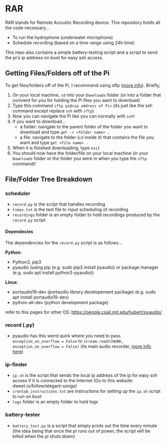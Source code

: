 # RAR
RAR stands for Remote Acoustic Recording device. This repository holds all the code necessary... 
- To run the hydrophone (underwater microphone)
- Schedule recording (based on a time range using 24h time)

This repo also contains a simple battery-testing script and a script to send the pi's ip address on boot for easy ssh access. 

## Getting Files/Folders off of the Pi
To get files/folders off of the Pi, I recommend using sftp ([more info](https://www.digitalocean.com/community/tutorials/how-to-use-sftp-to-securely-transfer-files-with-a-remote-server)). Briefly, 
1. On your local machine, `cd` into your `Downloads` folder (or into a folder that convient for you for holding the Pi files you want to download)
2. Type this command `sftp pi@<ip address of Pi>` (its just like the ssh command except replace `ssh` with `sftp`)
3. Now you can navigate the Pi like you can normally with `ssh`! 
4. If you want to download... 
    - a folder:  navigate to the parent folder of the folder you want to download and type `get -r <folder name> .`
    - a file: navigate to the folder (`cd` inside it) that contains the file you want and type `get <file name> .`
5. When it is finished downloading, type `exit`
6. You should now have the folder/file on your local machine (in your `Downloads` folder or the folder you were in when you type the `sftp` command)! 

## File/Folder Tree Breakdown 

### scheduler
- `record.py` is the script that handles recording 
- `times.txt` is the text file to input scheduling of recording 
- `recordings` folder is an empty folder to hold recordings produced by the `record.py` script 

#### Dependecies
The dependencies for the `record.py` script is as follows... 

**Python**:
- Python3, pip3 
- pyaudio (using pip (e.g. sudo pip3 install pyaudio) or package manager (e.g. sudo apt install python3-pyaudio))

**Linux**:
- portaudio19-dev (portaudio library developement package) (e.g. sudo apt install portaudio19-dev)
- python-all-dev (python development package) 

refer to this pages for other OS: 
https://people.csail.mit.edu/hubert/pyaudio/

### record (.py)
- pyaudio has this weird quirk where you need to pass `exception_on_overflow = False` to `stream.read(CHUNK, exception_on_overflow = False)` (its main audio recorder, [more info here](https://stackoverflow.com/questions/10733903/pyaudio-input-overflowed))

### ip-finder
- `ip.sh` is the script that sends the local ip address of the ip for easy ssh access if it is connected to the Internet (Go to this website: dweet.io/follow/elegant-songs)
- `crontab_instructions.txt` are instructions for setting up the `ip.sh` script to run on boot
- `logs` folder is an empty folder to hold logs

### battery-tester
- `battery_test.py` is a script that simply prints out the time every minute (the idea being that once the pi runs out of power, the script will be killed when the pi shuts down)